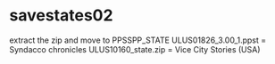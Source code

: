# savestates02
extract the zip and move to PPSSPP_STATE
ULUS01826_3.00_1.ppst = Syndacco chronicles
ULUS10160_state.zip = Vice City Stories (USA)
